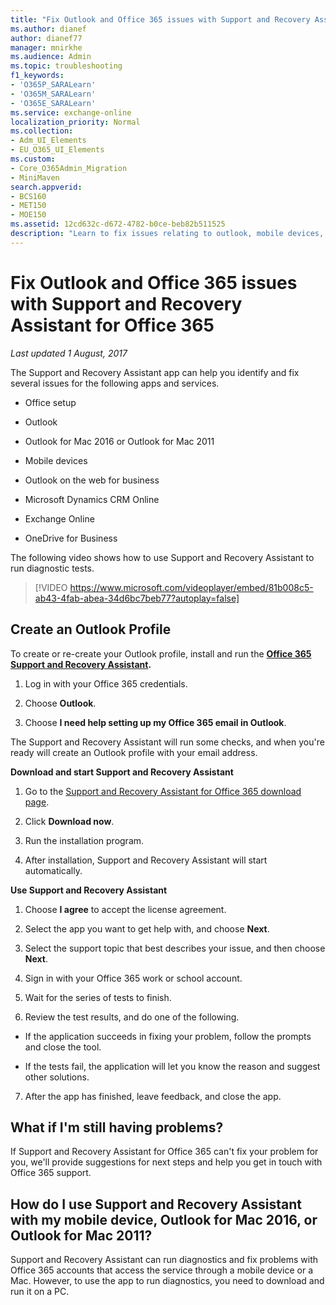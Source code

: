 ```yaml
---
title: "Fix Outlook and Office 365 issues with Support and Recovery Assistant for Office 365"
ms.author: dianef
author: dianef77
manager: mnirkhe
ms.audience: Admin
ms.topic: troubleshooting
f1_keywords:
- 'O365P_SARALearn'
- 'O365M_SARALearn'
- 'O365E_SARALearn'
ms.service: exchange-online
localization_priority: Normal
ms.collection:
- Adm_UI_Elements
- EU_O365_UI_Elements
ms.custom:
- Core_O365Admin_Migration
- MiniMaven
search.appverid:
- BCS160
- MET150
- MOE150
ms.assetid: 12cd632c-d672-4782-b0ce-beb82b511525
description: "Learn to fix issues relating to outlook, mobile devices, office setup and many such apps and services using Support and Recovery Assistant app."
---
```


# Fix Outlook and Office 365 issues with Support and Recovery Assistant for Office 365

 *Last updated 1 August, 2017* 
  
The Support and Recovery Assistant app can help you identify and fix several issues for the following apps and services.
  
- Office setup
    
- Outlook 
    
- Outlook for Mac 2016 or Outlook for Mac 2011
    
- Mobile devices
    
- Outlook on the web for business 
    
- Microsoft Dynamics CRM Online 
    
- Exchange Online 
    
- OneDrive for Business
    
The following video shows how to use Support and Recovery Assistant to run diagnostic tests.
  
> [!VIDEO https://www.microsoft.com/videoplayer/embed/81b008c5-ab43-4fab-abea-34d6bc7beb77?autoplay=false]
  
## Create an Outlook Profile

To create or re-create your Outlook profile, install and run the **[Office 365 Support and Recovery Assistant](https://support.office.com/article/https://diagnostics.office.com/.aspx#/).**
  
1. Log in with your Office 365 credentials.
    
2. Choose **Outlook**.
    
3. Choose **I need help setting up my Office 365 email in Outlook**.
    
The Support and Recovery Assistant will run some checks, and when you're ready will create an Outlook profile with your email address.
  
 **Download and start Support and Recovery Assistant**
  
1. Go to the [Support and Recovery Assistant for Office 365 download page](https://diagnostics.office.com/#/Download/?env=OfficePortal).
    
2. Click **Download now**.
    
3. Run the installation program.
    
4. After installation, Support and Recovery Assistant will start automatically.
    
 **Use Support and Recovery Assistant**
  
1. Choose **I agree** to accept the license agreement. 
    
2. Select the app you want to get help with, and choose **Next**.
    
3. Select the support topic that best describes your issue, and then choose **Next**.
    
4. Sign in with your Office 365 work or school account.
    
5. Wait for the series of tests to finish.
    
6. Review the test results, and do one of the following.
    
  - If the application succeeds in fixing your problem, follow the prompts and close the tool.
    
  - If the tests fail, the application will let you know the reason and suggest other solutions. 
    
7. After the app has finished, leave feedback, and close the app.
    
## What if I'm still having problems?

If Support and Recovery Assistant for Office 365 can't fix your problem for you, we'll provide suggestions for next steps and help you get in touch with Office 365 support.
  
## How do I use Support and Recovery Assistant with my mobile device, Outlook for Mac 2016, or Outlook for Mac 2011?

Support and Recovery Assistant can run diagnostics and fix problems with Office 365 accounts that access the service through a mobile device or a Mac. However, to use the app to run diagnostics, you need to download and run it on a PC.